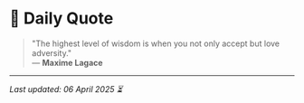 # 📜 Daily Quote

> "The highest level of wisdom is when you not only accept but love adversity."  
> — **Maxime Lagace**

---

_Last updated: 06 April 2025 ⏳_
